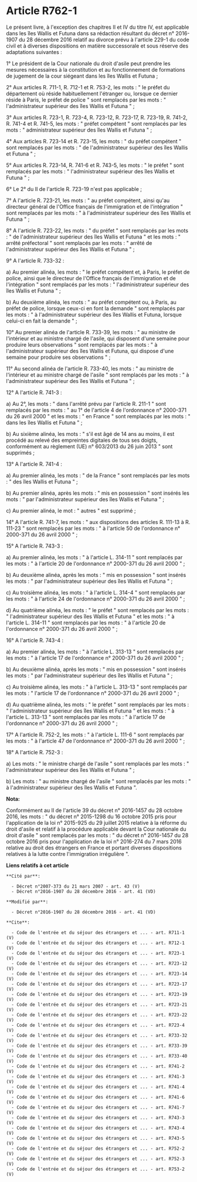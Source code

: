 # Article R762-1

Le présent livre, à l'exception des chapitres II et IV du titre IV, est applicable dans les îles Wallis et Futuna dans sa
rédaction résultant du décret n° 2016-1907 du 28 décembre 2016 relatif au divorce prévu à l'article 229-1 du code civil et à
diverses dispositions en matière successorale et sous réserve des adaptations suivantes : 

1° Le président de la Cour nationale du droit d'asile peut prendre les mesures nécessaires à la constitution et au
fonctionnement de formations de jugement de la cour siégeant dans les îles Wallis et Futuna ; 

2° Aux articles R. 711-1, R. 712-1 et R. 753-2, les mots : " le préfet du département où réside habituellement l'étranger ou,
lorsque ce dernier réside à Paris, le préfet de police " sont remplacés par les mots : " l'administrateur supérieur des îles
Wallis et Futuna " ; 

3° Aux articles R. 723-1, R. 723-4, R. 723-12, R. 723-17, R. 723-19, R. 741-2, R. 741-4 et R. 741-5, les mots : " préfet
compétent " sont remplacés par les mots : " administrateur supérieur des îles Wallis et Futuna " ; 

4° Aux articles R. 723-14 et R. 723-15, les mots : " du préfet compétent " sont remplacés par les mots : " de
l'administrateur supérieur des îles Wallis et Futuna " ; 

5° Aux articles R. 723-14, R. 741-6 et R. 743-5, les mots : " le préfet " sont remplacés par les mots : " l'administrateur
supérieur des îles Wallis et Futuna " ; 

6° Le 2° du II de l'article R. 723-19 n'est pas applicable ; 

7° A l'article R. 723-21, les mots : " au préfet compétent, ainsi qu'au directeur général de l'Office français de
l'immigration et de l'intégration " sont remplacés par les mots : " à l'administrateur supérieur des îles Wallis et Futuna
" ; 

8° A l'article R. 723-22, les mots : " du préfet " sont remplacés par les mots : " de l'administrateur supérieur des îles
Wallis et Futuna " et les mots : " arrêté préfectoral " sont remplacés par les mots : " arrêté de l'administrateur supérieur
des îles Wallis et Futuna " ; 

9° A l'article R. 733-32 : 

a) Au premier alinéa, les mots : " le préfet compétent et, à Paris, le préfet de police, ainsi que le directeur de l'Office
français de l'immigration et de l'intégration " sont remplacés par les mots : " l'administrateur supérieur des îles Wallis et
Futuna " ; 

b) Au deuxième alinéa, les mots : " au préfet compétent ou, à Paris, au préfet de police, lorsque ceux-ci en font la demande
" sont remplacés par les mots : " à l'administrateur supérieur des îles Wallis et Futuna, lorsque celui-ci en fait la demande
" ; 

10° Au premier alinéa de l'article R. 733-39, les mots : " au ministre de l'intérieur et au ministre chargé de l'asile, qui
disposent d'une semaine pour produire leurs observations " sont remplacés par les mots : " à l'administrateur supérieur des
îles Wallis et Futuna, qui dispose d'une semaine pour produire ses observations " ; 

11° Au second alinéa de l'article R. 733-40, les mots : " au ministre de l'intérieur et au ministre chargé de l'asile " sont
remplacés par les mots : " à l'administrateur supérieur des îles Wallis et Futuna " ; 

12° A l'article R. 741-3 : 

a) Au 2°, les mots : " dans l'arrêté prévu par l'article R. 211-1 " sont remplacés par les mots : " au 1° de l'article 4 de
l'ordonnance n° 2000-371 du 26 avril 2000 " et les mots : " en France " sont remplacés par les mots : " dans les îles Wallis
et Futuna " ; 

b) Au sixième alinéa, les mots : " s'il est âgé de 14 ans au moins, il est procédé au relevé des empreintes digitales de tous
ses doigts, conformément au règlement (UE) n° 603/2013 du 26 juin 2013 " sont supprimés ; 

13° A l'article R. 741-4 : 

a) Au premier alinéa, les mots : " de la France " sont remplacés par les mots : " des îles Wallis et Futuna " ; 

b) Au premier alinéa, après les mots : " mis en possession " sont insérés les mots : " par l'administrateur supérieur des
îles Wallis et Futuna " ; 

c) Au premier alinéa, le mot : " autres " est supprimé ; 

14° A l'article R. 741-7, les mots : " aux dispositions des articles R. 111-13 à R. 111-23 " sont remplacés par les mots : "
à l'article 50 de l'ordonnance n° 2000-371 du 26 avril 2000 " ; 

15° A l'article R. 743-3 : 

a) Au premier alinéa, les mots : " à l'article L. 314-11 " sont remplacés par les mots : " à l'article 20 de l'ordonnance n°
2000-371 du 26 avril 2000 " ; 

b) Au deuxième alinéa, après les mots : " mis en possession " sont insérés les mots : " par l'administrateur supérieur des
îles Wallis et Futuna " ; 

c) Au troisième alinéa, les mots : " à l'article L. 314-4 " sont remplacés par les mots : " à l'article 24 de l'ordonnance n°
2000-371 du 26 avril 2000 " ; 

d) Au quatrième alinéa, les mots : " le préfet " sont remplacés par les mots : " l'administrateur supérieur des îles Wallis
et Futuna " et les mots : " à l'article L. 314-11 " sont remplacés par les mots : " à l'article 20 de l'ordonnance n°
2000-371 du 26 avril 2000 " ; 

16° A l'article R. 743-4 : 

a) Au premier alinéa, les mots : " à l'article L. 313-13 " sont remplacés par les mots : " à l'article 17 de l'ordonnance n°
2000-371 du 26 avril 2000 " ; 

b) Au deuxième alinéa, après les mots : " mis en possession " sont insérés les mots : " par l'administrateur supérieur des
îles Wallis et Futuna " ; 

c) Au troisième alinéa, les mots : " à l'article L. 313-13 " sont remplacés par les mots : " l'article 17 de l'ordonnance n°
2000-371 du 26 avril 2000 " ; 

d) Au quatrième alinéa, les mots : " le préfet " sont remplacés par les mots : " l'administrateur supérieur des îles Wallis
et Futuna " et les mots : " à l'article L. 313-13 " sont remplacés par les mots : " à l'article 17 de l'ordonnance n°
2000-371 du 26 avril 2000 " ; 

17° A l'article R. 752-2, les mots : " à l'article L. 111-6 " sont remplacés par les mots : " à l'article 47 de l'ordonnance
n° 2000-371 du 26 avril 2000 " ; 

18° A l'article R. 752-3 : 

a) Les mots : " le ministre chargé de l'asile " sont remplacés par les mots : " l'administrateur supérieur des îles Wallis et
Futuna " ; 

b) Les mots : " au ministre chargé de l'asile " sont remplacés par les mots : " à l'administrateur supérieur des îles Wallis
et Futuna ".

**Nota:**

Conformément au II de l'article 39 du décret n° 2016-1457 du 28 octobre 2016, les mots : " du décret n° 2015-1298 du 16
octobre 2015 pris pour l'application de la loi n° 2015-925 du 29 juillet 2015 relative à la réforme du droit d'asile et
relatif à la procédure applicable devant la Cour nationale du droit d'asile " sont remplacés par les mots : " du décret n°
2016-1457 du 28 octobre 2016 pris pour l'application de la loi n° 2016-274 du 7 mars 2016 relative au droit des étrangers en
France et portant diverses dispositions relatives à la lutte contre l'immigration irrégulière ".

**Liens relatifs à cet article**

	**Cité par**:

	  - Décret n°2007-373 du 21 mars 2007 - art. 43 (V)
	  - Décret n°2016-1907 du 28 décembre 2016 - art. 41 (VD)

	**Modifié par**:

	  - Décret n°2016-1907 du 28 décembre 2016 - art. 41 (VD)

	**Cite**:

	  - Code de l'entrée et du séjour des étrangers et ... - art. R711-1 (V)
	  - Code de l'entrée et du séjour des étrangers et ... - art. R712-1 (V)
	  - Code de l'entrée et du séjour des étrangers et ... - art. R723-1 (V)
	  - Code de l'entrée et du séjour des étrangers et ... - art. R723-12 (V)
	  - Code de l'entrée et du séjour des étrangers et ... - art. R723-14 (V)
	  - Code de l'entrée et du séjour des étrangers et ... - art. R723-17 (V)
	  - Code de l'entrée et du séjour des étrangers et ... - art. R723-19 (V)
	  - Code de l'entrée et du séjour des étrangers et ... - art. R723-21 (V)
	  - Code de l'entrée et du séjour des étrangers et ... - art. R723-22 (V)
	  - Code de l'entrée et du séjour des étrangers et ... - art. R723-4 (V)
	  - Code de l'entrée et du séjour des étrangers et ... - art. R733-32 (V)
	  - Code de l'entrée et du séjour des étrangers et ... - art. R733-39 (V)
	  - Code de l'entrée et du séjour des étrangers et ... - art. R733-40 (V)
	  - Code de l'entrée et du séjour des étrangers et ... - art. R741-2 (V)
	  - Code de l'entrée et du séjour des étrangers et ... - art. R741-3 (V)
	  - Code de l'entrée et du séjour des étrangers et ... - art. R741-4 (V)
	  - Code de l'entrée et du séjour des étrangers et ... - art. R741-6 (V)
	  - Code de l'entrée et du séjour des étrangers et ... - art. R741-7 (V)
	  - Code de l'entrée et du séjour des étrangers et ... - art. R743-3 (V)
	  - Code de l'entrée et du séjour des étrangers et ... - art. R743-4 (V)
	  - Code de l'entrée et du séjour des étrangers et ... - art. R743-5 (V)
	  - Code de l'entrée et du séjour des étrangers et ... - art. R752-2 (V)
	  - Code de l'entrée et du séjour des étrangers et ... - art. R752-3 (V)
	  - Code de l'entrée et du séjour des étrangers et ... - art. R753-2 (V)
